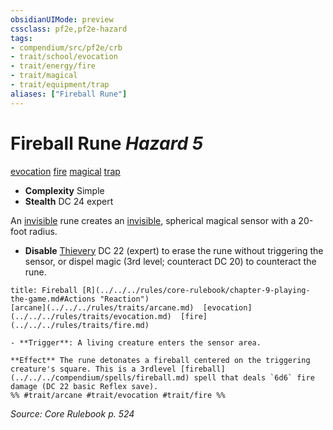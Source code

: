 ```yaml
---
obsidianUIMode: preview
cssclass: pf2e,pf2e-hazard
tags:
- compendium/src/pf2e/crb
- trait/school/evocation
- trait/energy/fire
- trait/magical
- trait/equipment/trap
aliases: ["Fireball Rune"]
---
```

# Fireball Rune *Hazard 5*  
[evocation](evocation.md)  [fire](fire.md)  [magical](magical.md)  [trap](trap.md)  

- **Complexity** Simple
- **Stealth** DC 24 expert  

An [invisible](conditions.md#Invisible) rune creates an [invisible](conditions.md#Invisible), spherical magical sensor with a 20-foot radius.

- **Disable** [Thievery](../../skills.md#Thievery) DC 22 (expert) to erase the rune without triggering the sensor, or dispel magic (3rd level; counteract DC 20) to counteract the rune.  
     
```ad-embed-ability
title: Fireball [R](../../../rules/core-rulebook/chapter-9-playing-the-game.md#Actions "Reaction")
[arcane](../../../rules/traits/arcane.md)  [evocation](../../../rules/traits/evocation.md)  [fire](../../../rules/traits/fire.md)  

- **Trigger**: A living creature enters the sensor area.

**Effect** The rune detonates a fireball centered on the triggering creature's square. This is a 3rdlevel [fireball](../../../compendium/spells/fireball.md) spell that deals `6d6` fire damage (DC 22 basic Reflex save).  
%% #trait/arcane #trait/evocation #trait/fire %%
```

*Source: Core Rulebook p. 524*
